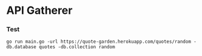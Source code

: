 # API Gatherer

### Test
    go run main.go -url https://quote-garden.herokuapp.com/quotes/random -db.database quotes -db.collection random
